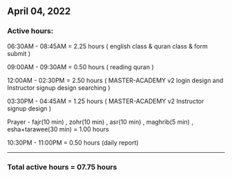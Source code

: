 ## April 04, 2022
### Active hours:

06:30AM - 08:45AM     = 2.25 hours ( english class & quran class & form submit )

09:00AM - 09:30AM     = 0.50 hours ( reading quran )

12:00AM - 02:30PM     = 2.50 hours ( MASTER-ACADEMY v2 login design and Instructor signup design searching )

03:30PM - 04:45AM     = 1.25 hours ( MASTER-ACADEMY v2 Instructor signup design )

Prayer - fajr(10 min) , zohr(10 min) , asr(10 min) , maghrib(5 min) , esha+tarawee(30 min) = 1.00 hours

10:30PM - 11:00PM     = 0.50 hours (daily report)

----------------------------------------

### Total active hours = 07.75 hours


